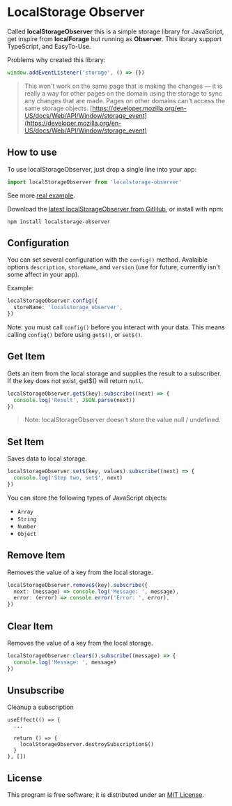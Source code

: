# LocalStorage Observer

Called **localStorageObserver** this is a simple storage library for JavaScript, get inspire from **localForage** but running as **Observer**. This library support TypeScript, and EasyTo-Use.

Problems why created this library:

```js
window.addEventListener('storage', () => {})
```

> This won't work on the same page that is making the changes — it is really a way for other pages on the domain using the storage to sync any changes that are made. Pages on other domains can't access the same storage objects. [https://developer.mozilla.org/en-US/docs/Web/API/Window/storage_event](https://developer.mozilla.org/en-US/docs/Web/API/Window/storage_event)

## How to use

To use localStorageObserver, just drop a single line into your app:

```ts
import localStorageObserver from 'localstorage-observer'
```

See more [real example](https://github.com/natserract/localstorage-observer/tree/master/examples).

Download the [latest localStorageObserver from GitHub](https://github.com/natserract/localstorage-observer), or install with npm:

```terminal
npm install localstorage-observer
```

## Configuration

You can set several configuration with the `config()` method. Avalaible options `description`, `storeName`, and `version` (use for future, currently isn't some affect in your app).

Example:

```ts
localStorageObserver.config({
  storeName: 'localstorage_observer',
})
```

Note: you must call `config()` before you interact with your data. This means calling `config()` before using `get$()`, or `set$()`.

## Get Item

Gets an item from the local storage and supplies the result to a subscriber. If the key does not exist, get\$() will return `null`.

```ts
localStorageObserver.get$(key).subscribe((next) => {
  console.log('Result', JSON.parse(next))
})
```

> Note: localStorageObserver doesn't store the value null / undefined.

## Set Item

Saves data to local storage.

```ts
localStorageObserver.set$(key, values).subscribe((next) => {
  console.log('Step two, set$', next)
})
```

You can store the following types of JavaScript objects:

- `Array`
- `String`
- `Number`
- `Object`

## Remove Item

Removes the value of a key from the local storage.

```ts
localStorageObserver.remove$(key).subscribe({
  next: (message) => console.log('Message: ', message),
  error: (error) => console.error('Error: ', error),
})
```

## Clear Item

Removes the value of a key from the local storage.

```ts
localStorageObserver.clear$().subscribe((message) => {
  console.log('Message: ', message)
})
```

## Unsubscribe

Cleanup a subscription

```tsx
useEffect(() => {
  ...

  return () => {
    localStorageObserver.destroySubscription$()
  }
}, [])
```

## License

This program is free software; it is distributed under an [MIT License](https://github.com/natserract/localstorage-observer/blob/master/LICENSE.md).

